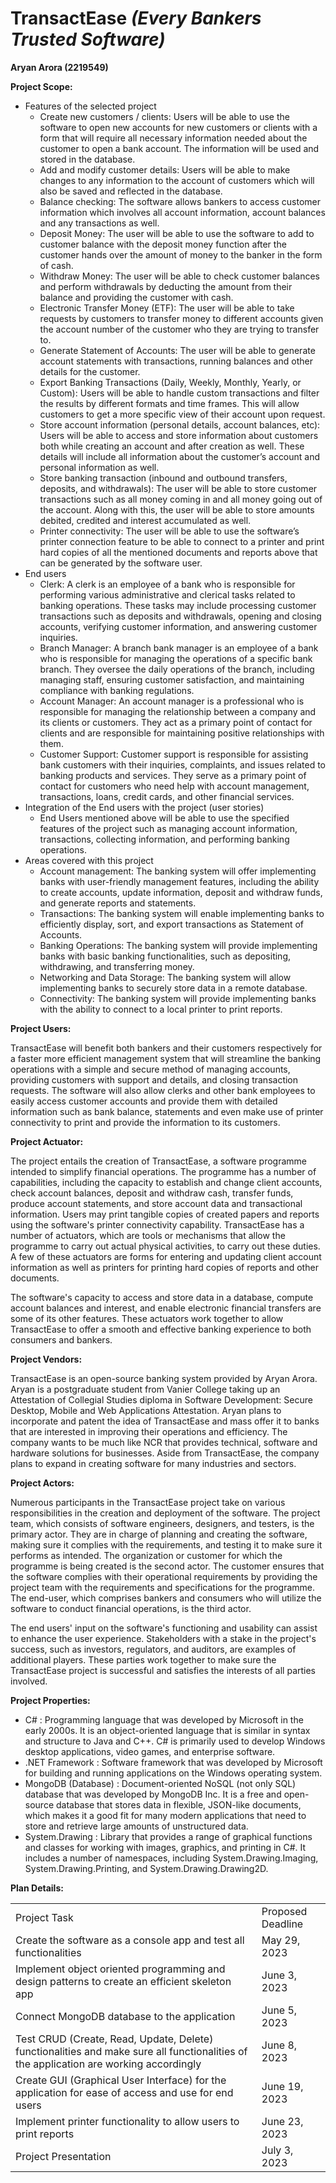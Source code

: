 # TransactEase _(Every Bankers Trusted Software)_
**Aryan Arora (2219549)** <br>

**Project Scope:** 

* Features of the selected project
    * Create new customers / clients: Users will be able to use the software to open new accounts for new customers or clients with a form that will require all necessary information needed about the customer to open a bank account. The information will be used and stored in the database.
    * Add and modify customer details: Users will be able to make changes to any information to the account of customers which will also be saved and reflected in the database.
    * Balance checking: The software allows bankers to access customer information which involves all account information, account balances and any transactions as well.
    * Deposit Money: The user will be able to use the software to add to customer balance with the deposit money function after the customer hands over the amount of money to the banker in the form of cash.
    * Withdraw Money: The user will be able to check customer balances and perform withdrawals by deducting the amount from their balance and providing the customer with cash.
    * Electronic Transfer Money (ETF): The user will be able to take requests by customers to transfer money to different accounts given the account number of the customer who they are trying to transfer to.
    * Generate Statement of Accounts: The user will be able to generate account statements with transactions, running balances and other details for the customer. 
    * Export Banking Transactions (Daily, Weekly, Monthly, Yearly, or Custom): Users will be able to handle custom transactions and filter the results by different formats and time frames. This will allow customers to get a more specific view of their account upon request.
    * Store account information (personal details, account balances, etc): Users will be able to access and store information about customers both while creating an account and after creation as well. These details will include all information about the customer’s account and personal information as well.
    * Store banking transaction (inbound and outbound transfers, deposits, and withdrawals): The user will be able to store customer transactions such as all money coming in and all money going out of the account. Along with this, the user will be able to store amounts debited, credited and interest accumulated as well.
    * Printer connectivity: The user will be able to use the software’s printer connection feature to be able to connect to a printer and print hard copies of all the mentioned documents and reports above that can be generated by the software user.
* End users
    * Clerk: A clerk is an employee of a bank who is responsible for performing various administrative and clerical tasks related to banking operations. These tasks may include processing customer transactions such as deposits and withdrawals, opening and closing accounts, verifying customer information, and answering customer inquiries.
    * Branch Manager: A branch bank manager is an employee of a bank who is responsible for managing the operations of a specific bank branch. They oversee the daily operations of the branch, including managing staff, ensuring customer satisfaction, and maintaining compliance with banking regulations. 
    * Account Manager: An account manager is a professional who is responsible for managing the relationship between a company and its clients or customers. They act as a primary point of contact for clients and are responsible for maintaining positive relationships with them. 
    * Customer Support: Customer support is responsible for assisting bank customers with their inquiries, complaints, and issues related to banking products and services. They serve as a primary point of contact for customers who need help with account management, transactions, loans, credit cards, and other financial services.
* Integration of the End users with the project (user stories)
    * End Users mentioned above will be able to use the specified features of the project such as managing account information, transactions, collecting information, and performing banking operations.
* Areas covered with this project
    * Account management: The banking system will offer implementing banks with user-friendly management features, including the ability to create accounts, update information, deposit and withdraw funds, and generate  reports and statements.
    * Transactions: The banking system will enable implementing banks to efficiently display, sort, and export transactions as Statement of Accounts.
    * Banking Operations: The banking system will provide implementing banks with basic banking functionalities, such as depositing, withdrawing, and transferring money.
    * Networking and Data Storage: The banking system will allow implementing banks to securely store data in a remote database.
    * Connectivity: The banking system will provide implementing banks with the ability to connect to a local printer to print reports.

**Project Users:** 

TransactEase will benefit both bankers and their customers respectively for a faster more efficient management system that will streamline the banking operations with a simple and secure method of managing accounts, providing customers with support and details, and closing transaction requests. The software will also allow clerks and other bank employees to easily access customer accounts and provide them with detailed information such as bank balance, statements and even make use of printer connectivity to print and provide the information to its customers. 

**Project Actuator:**

The project entails the creation of TransactEase, a software programme intended to simplify financial operations. The programme has a number of capabilities, including the capacity to establish and change client accounts, check account balances, deposit and withdraw cash, transfer funds, produce account statements, and store account data and transactional information. Users may print tangible copies of created papers and reports using the software's printer connectivity capability. TransactEase has a number of actuators, which are tools or mechanisms that allow the programme to carry out actual physical activities, to carry out these duties. A few of these actuators are forms for entering and updating client account information as well as printers for printing hard copies of reports and other documents. 

The software's capacity to access and store data in a database, compute account balances and interest, and enable electronic financial transfers are some of its other features. These actuators work together to allow TransactEase to offer a smooth and effective banking experience to both consumers and bankers.

**Project Vendors:**

TransactEase is an open-source banking system provided by Aryan Arora. Aryan is a  postgraduate student from Vanier College taking up an Attestation of Collegial Studies diploma in Software Development: Secure Desktop, Mobile and Web Applications Attestation. Aryan plans to incorporate and patent the idea of TransactEase and mass offer it to banks that are interested in improving their operations and efficiency. The company wants to be much like NCR that provides technical, software and hardware solutions for businesses. Aside from TransactEase, the company plans to expand in creating software for many industries and sectors.

**Project Actors:**

Numerous participants in the TransactEase project take on various responsibilities in the creation and deployment of the software. The project team, which consists of software engineers, designers, and testers, is the primary actor. They are in charge of planning and creating the software, making sure it complies with the requirements, and testing it to make sure it performs as intended. The organization or customer for which the programme is being created is the second actor. The customer ensures that the software complies with their operational requirements by providing the project team with the requirements and specifications for the programme. The end-user, which comprises bankers and consumers who will utilize the software to conduct financial operations, is the third actor. 

The end users' input on the software's functioning and usability can assist to enhance the user experience. Stakeholders with a stake in the project's success, such as investors, regulators, and auditors, are examples of additional players. These parties work together to make sure the TransactEase project is successful and satisfies the interests of all parties involved.

**Project Properties:**

* C# : Programming language that was developed by Microsoft in the early 2000s. It is an object-oriented language that is similar in syntax and structure to Java and C++. C# is primarily used to develop Windows desktop applications, video games, and enterprise software.
* .NET Framework : Software framework that was developed by Microsoft for building and running applications on the Windows operating system.
* MongoDB (Database) : Document-oriented NoSQL (not only SQL) database that was developed by MongoDB Inc. It is a free and open-source database that stores data in flexible, JSON-like documents, which makes it a good fit for many modern applications that need to store and retrieve large amounts of unstructured data.
* System.Drawing : Library that provides a range of graphical functions and classes for working with images, graphics, and printing in C#. It includes a number of namespaces, including System.Drawing.Imaging, System.Drawing.Printing, and System.Drawing.Drawing2D.

**Plan Details:**

<table>
  <tr>
   <td>Project Task
   </td>
   <td>Proposed Deadline
   </td>
  </tr>
  <tr>
   <td>Create the software as a console app and test all functionalities</td>
   <td>
      May 29, 2023
   </td>
  </tr>
  <tr>
   <td>
Implement object oriented programming and design patterns to create an efficient skeleton app
   </td>
   <td>
      June 3, 2023
   </td>
  </tr>
  <tr>
   <td>
Connect MongoDB database to the application
   </td>
   <td>
      June 5, 2023
   </td>
  </tr>
  <tr>
   <td>
Test CRUD (Create, Read, Update, Delete) functionalities and make sure all functionalities of the application are working accordingly
   </td>
   <td>
      June 8, 2023
   </td>
  </tr>
  <tr>
   <td>
Create GUI (Graphical User Interface) for the application for ease of access and use for end users
   </td>
   <td>
      June 19, 2023
   </td>
  </tr>
  <tr>
   <td>
Implement printer functionality to allow users to print reports
   </td>
   <td>
      June 23, 2023
   </td>
  </tr>
  <tr>
   <td>
Project Presentation
   </td>
   <td>
      July 3, 2023
   </td>
  </tr>
</table>
